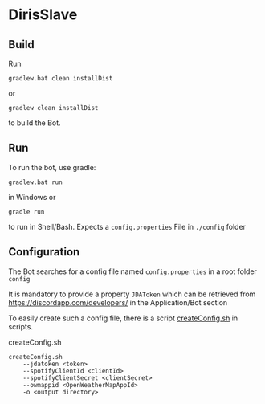 # DirisSlave

## Build

Run

```shell script
gradlew.bat clean installDist
```

or

```shell script
gradlew clean installDist
```

to build the Bot.

## Run

To run the bot, use gradle:

```shell script
gradlew.bat run
```

in Windows or

```shell script
gradle run
```

to run in Shell/Bash. Expects a `config.properties` File in `./config` folder

## Configuration

The Bot searches for a config file named `config.properties` in a root folder `config`

It is mandatory to provide a property `JDAToken` which can be retrieved from <https://discordapp.com/developers/> in the Application/Bot section

To easily create such a config file, there is a script [createConfig.sh](./scripts/createConfig.sh) in scripts.

createConfig.sh

```shell script
createConfig.sh
    --jdatoken <token>
    --spotifyClientId <clientId>
    --spotifyClientSecret <clientSecret>
    --owmappid <OpenWeatherMapAppId>
    -o <output directory>
```
